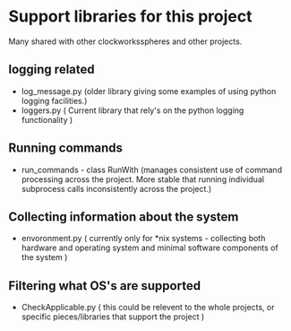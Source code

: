 # Support libraries for this project

Many shared with other clockworksspheres and other projects.

## logging related

* log_message.py (older library giving some examples of using python logging facilities.)
* loggers.py  ( Current library that rely's on the python logging functionality )

## Running commands

* run_commands - class RunWith (manages consistent use of command processing across the project.  More stable that running individual subprocess calls inconsistently across the project.)

## Collecting information about the system

* envoronment.py ( currently only for \*nix systems  - collecting both hardware and operating system and minimal software components of the system )

## Filtering what OS's are supported

* CheckApplicable.py ( this could be relevent to the whole projects, or specific pieces/libraries that support the project )


